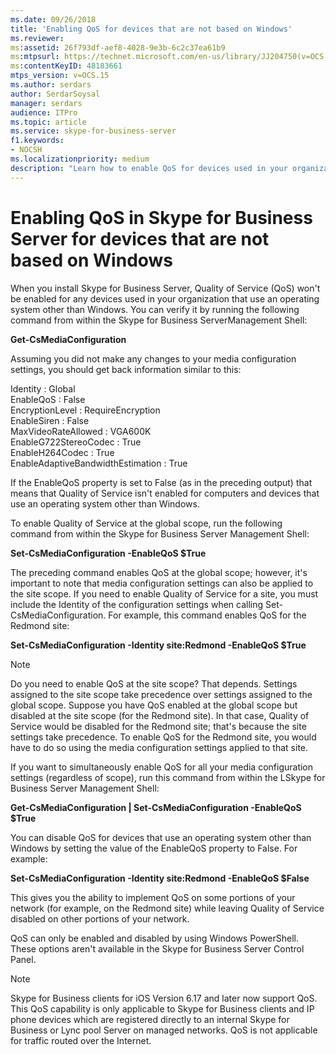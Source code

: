 ```yaml
---
ms.date: 09/26/2018
title: 'Enabling QoS for devices that are not based on Windows'
ms.reviewer: 
ms:assetid: 26f793df-aef8-4028-9e3b-6c2c37ea61b9
ms:mtpsurl: https://technet.microsoft.com/en-us/library/JJ204750(v=OCS.15)
ms:contentKeyID: 48183661
mtps_version: v=OCS.15
ms.author: serdars
author: SerdarSoysal
manager: serdars
audience: ITPro
ms.topic: article
ms.service: skype-for-business-server
f1.keywords:
- NOCSH
ms.localizationpriority: medium
description: "Learn how to enable QoS for devices used in your organization that use an operating system other than Windows."
---
```


# Enabling QoS in Skype for Business Server for devices that are not based on Windows


When you install Skype for Business Server, Quality of Service (QoS) won't be enabled for any devices used in your organization that use an operating system other than Windows. You can verify it by running the following command from within the Skype for Business ServerManagement Shell:

**Get-CsMediaConfiguration**

Assuming you did not make any changes to your media configuration settings, you should get back information similar to this:

Identity                          : Global<br/>
EnableQoS                         : False<br/>
EncryptionLevel                   : RequireEncryption<br/>
EnableSiren                       : False<br/>
MaxVideoRateAllowed               : VGA600K<br/>
EnableG722StereoCodec             : True<br/>
EnableH264Codec                   : True<br/>
EnableAdaptiveBandwidthEstimation : True<br/>

If the EnableQoS property is set to False (as in the preceding output) that means that Quality of Service isn't enabled for computers and devices that use an operating system other than Windows.

To enable Quality of Service at the global scope, run the following command from within the Skype for Business Server Management Shell:

**Set-CsMediaConfiguration -EnableQoS $True**

The preceding command enables QoS at the global scope; however, it's important to note that media configuration settings can also be applied to the site scope. If you need to enable Quality of Service for a site, you must include the Identity of the configuration settings when calling Set-CsMediaConfiguration. For example, this command enables QoS for the Redmond site:

**Set-CsMediaConfiguration -Identity site:Redmond -EnableQoS $True**


> [!NOTE]
> Do you need to enable QoS at the site scope? That depends. Settings assigned to the site scope take precedence over settings assigned to the global scope. Suppose you have QoS enabled at the global scope but disabled at the site scope (for the Redmond site). In that case, Quality of Service would be disabled for the Redmond site; that's because the site settings take precedence. To enable QoS for the Redmond site, you would have to do so using the media configuration settings applied to that site.


If you want to simultaneously enable QoS for all your media configuration settings (regardless of scope), run this command from within the LSkype for Business Server Management Shell:

**Get-CsMediaConfiguration | Set-CsMediaConfiguration -EnableQoS $True**

You can disable QoS for devices that use an operating system other than Windows by setting the value of the EnableQoS property to False. For example:

**Set-CsMediaConfiguration -Identity site:Redmond -EnableQoS $False**

This gives you the ability to implement QoS on some portions of your network (for example, on the Redmond site) while leaving Quality of Service disabled on other portions of your network.

QoS can only be enabled and disabled by using Windows PowerShell. These options aren't available in the Skype for Business Server Control Panel.

> [!NOTE]
> Skype for Business clients for iOS Version 6.17 and later now support QoS.  This QoS capability is only applicable to Skype for Business clients and IP phone devices which are registered directly to an internal Skype for Business or Lync pool Server on managed networks. QoS is not applicable for traffic routed over the Internet.

